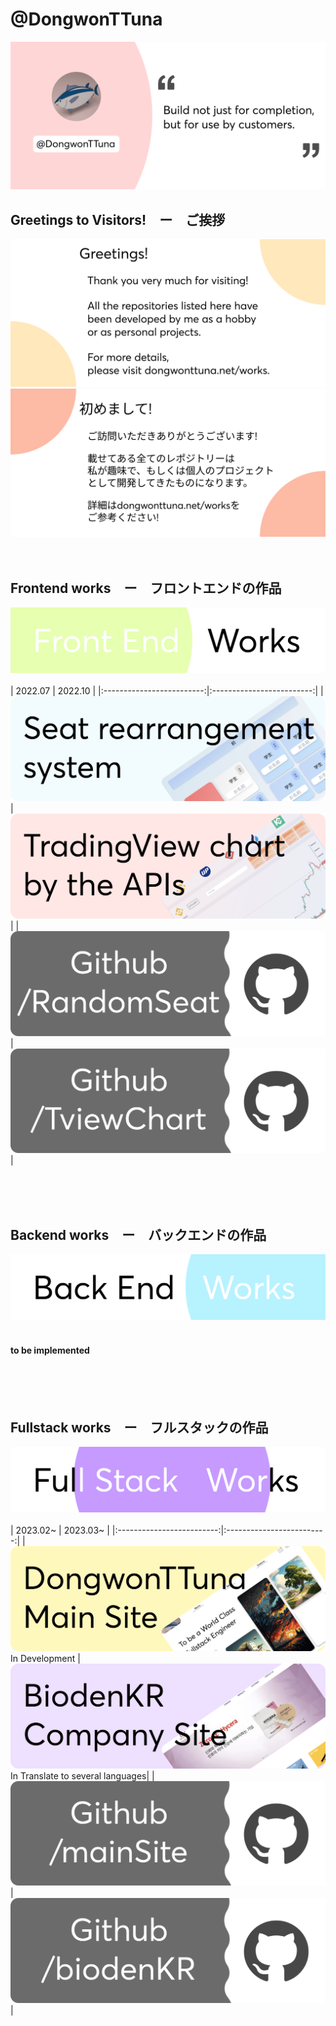 # @DongwonTTuna

[![Top Banner](img/topBanner.png)](https://dongwontuna.net/)

## Greetings to Visitors!　ー　ご挨拶

[![GreetingEng](img/greetingEng.png)](<(https://dongwontuna.net/)>)
[![GreetingJapan](img/greetingJapan.png)](<(https://dongwontuna.net/)>)
<br/>
<br/>
<br/>

## Frontend works　ー　フロントエンドの作品

[![Frontend Banner](/img/frontendWorks.png)](https://dongwontuna.net/works/frontend/)
<br/>
<br/>
| 2022.07 | 2022.10 | 
|:-------------------------:|:-------------------------:|
|[![RandomSeat Banner](/img/randomSeat.png)](https://randomseat.dongwontuna.net/) |[![TviewChart](/img/tviewChart.png)](https://tviewchart.dongwontuna.net)|
|[![RandomSeat Github](/img/randomSeatGithub.png)](https://github.com/DongwonTTuna/RandomSeat) |[![TviewChart Github](/img/tviewChartGithub.png)](https://github.com/DongwonTTuna/TviewChart) |

<br/>
<br/>
<br/>

## Backend works　ー　バックエンドの作品

[![Backend Banner](/img/backendWorks.png)](https://dongwontuna.net/works/backend/)
<br/>
<br/>
#### to be implemented

<br/>
<br/>
<br/>

## Fullstack works　ー　フルスタックの作品

[![Fullstack Banner](/img/fullstackWorks.png)](https://dongwontuna.net/works/fullstack/)
<br/>
<br/>
| 2023.02~ | 2023.03~ | 
|:-------------------------:|:-------------------------:|
|[![DongwonTuna Banner](/img/mainSite.png)](https://dongwontuna.net/) In Development |[![BiodenKR Banner](/img/biodenKRSite.png)](https://biodenkr.com) In Translate to several languages|
|[![DongwonTuna Github](/img/mainSiteGithub.png)](https://github.com/DongwonTTuna/mainSite)|[![BiodenKR Github](/img/biodenKRGithub.png)](https://github.com/DongwonTTuna/biodenKR)|

<br/>
<br/>
<br/>
